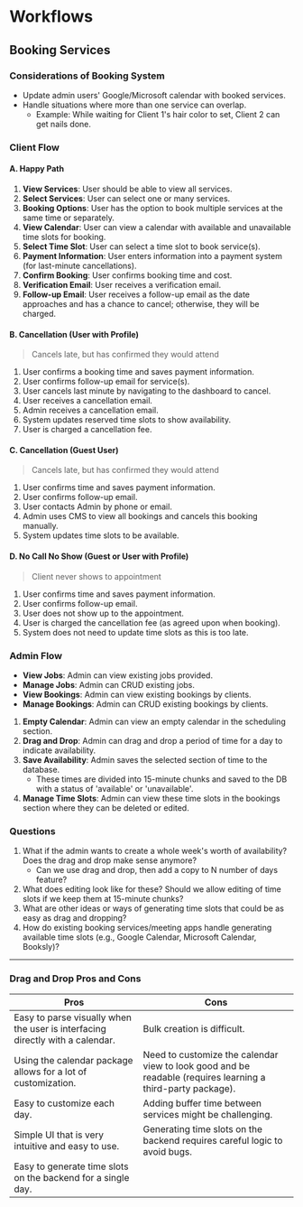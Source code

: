 # Workflows

## Booking Services

### Considerations of Booking System

- Update admin users' Google/Microsoft calendar with booked services.
- Handle situations where more than one service can overlap.
  - Example: While waiting for Client 1's hair color to set, Client 2 can get nails done.

### Client Flow

#### A. Happy Path

1. **View Services**: User should be able to view all services.
2. **Select Services**: User can select one or many services.
3. **Booking Options**: User has the option to book multiple services at the same time or separately.
4. **View Calendar**: User can view a calendar with available and unavailable time slots for booking.
5. **Select Time Slot**: User can select a time slot to book service(s).
6. **Payment Information**: User enters information into a payment system (for last-minute cancellations).
7. **Confirm Booking**: User confirms booking time and cost.
8. **Verification Email**: User receives a verification email.
9. **Follow-up Email**: User receives a follow-up email as the date approaches and has a chance to cancel; otherwise, they will be charged.

#### B. Cancellation (User with Profile)

> Cancels late, but has confirmed they would attend

1. User confirms a booking time and saves payment information.
2. User confirms follow-up email for service(s).
3. User cancels last minute by navigating to the dashboard to cancel.
4. User receives a cancellation email.
5. Admin receives a cancellation email.
6. System updates reserved time slots to show availability.
7. User is charged a cancellation fee.

#### C. Cancellation (Guest User)

> Cancels late, but has confirmed they would attend

1. User confirms time and saves payment information.
2. User confirms follow-up email.
3. User contacts Admin by phone or email.
4. Admin uses CMS to view all bookings and cancels this booking manually.
5. System updates time slots to be available.

#### D. No Call No Show (Guest or User with Profile)

> Client never shows to appointment

1. User confirms time and saves payment information.
2. User confirms follow-up email.
3. User does not show up to the appointment.
4. User is charged the cancellation fee (as agreed upon when booking).
5. System does not need to update time slots as this is too late.

### Admin Flow

- **View Jobs**: Admin can view existing jobs provided.
- **Manage Jobs**: Admin can CRUD existing jobs.
- **View Bookings**: Admin can view existing bookings by clients.
- **Manage Bookings**: Admin can CRUD existing bookings by clients.

1. **Empty Calendar**: Admin can view an empty calendar in the scheduling section.
2. **Drag and Drop**: Admin can drag and drop a period of time for a day to indicate availability.
3. **Save Availability**: Admin saves the selected section of time to the database.
   - These times are divided into 15-minute chunks and saved to the DB with a status of 'available' or 'unavailable'.
4. **Manage Time Slots**: Admin can view these time slots in the bookings section where they can be deleted or edited.

### Questions

1. What if the admin wants to create a whole week's worth of availability? Does the drag and drop make sense anymore?
   - Can we use drag and drop, then add a copy to N number of days feature?
2. What does editing look like for these? Should we allow editing of time slots if we keep them at 15-minute chunks?
3. What are other ideas or ways of generating time slots that could be as easy as drag and dropping?
4. How do existing booking services/meeting apps handle generating available time slots (e.g., Google Calendar, Microsoft Calendar, Booksly)?

---

### Drag and Drop Pros and Cons

| **Pros**                                                                      | **Cons**                                                                                                    |
| ----------------------------------------------------------------------------- | ----------------------------------------------------------------------------------------------------------- |
| Easy to parse visually when the user is interfacing directly with a calendar. | Bulk creation is difficult.                                                                                 |
| Using the calendar package allows for a lot of customization.                 | Need to customize the calendar view to look good and be readable (requires learning a third-party package). |
| Easy to customize each day.                                                   | Adding buffer time between services might be challenging.                                                   |
| Simple UI that is very intuitive and easy to use.                             | Generating time slots on the backend requires careful logic to avoid bugs.                                  |
| Easy to generate time slots on the backend for a single day.                  |                                                                                                             |
